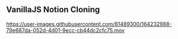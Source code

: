 ## VanillaJS Notion Cloning

https://user-images.githubusercontent.com/81489300/164232988-79e687da-052d-4d01-9ecc-cb44dc2cfc75.mov
